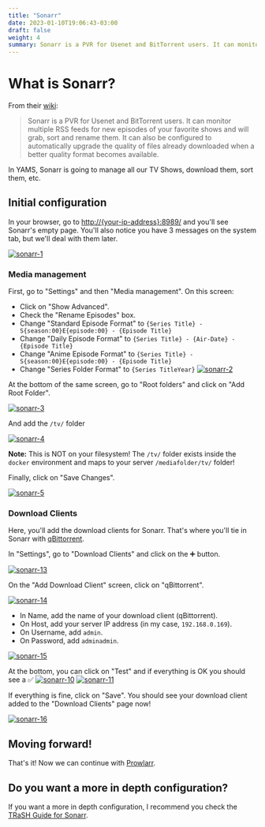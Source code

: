 ```yaml
---
title: "Sonarr"
date: 2023-01-10T19:06:43-03:00
draft: false
weight: 4
summary: Sonarr is a PVR for Usenet and BitTorrent users. It can monitor multiple RSS feeds for new episodes of your favorite shows and will grab, sort, and rename them. It can also be configured to automatically upgrade the quality of files already downloaded when a better quality format becomes available.
---
```


# What is Sonarr?

From their [wiki](https://wiki.servarr.com/sonarr):

> Sonarr is a PVR for Usenet and BitTorrent users. It can monitor multiple RSS feeds for new episodes of your favorite shows and will grab, sort and rename them. It can also be configured to automatically upgrade the quality of files already downloaded when a better quality format becomes available.

In YAMS, Sonarr is going to manage all our TV Shows, download them, sort them, etc.

## Initial configuration

In your browser, go to [http://{your-ip-address}:8989/]() and you'll see Sonarr's empty page. You'll also notice you have 3 messages on the system tab, but we'll deal with them later.

[![sonarr-1](/pics/sonarr-1.png)](/pics/sonarr-1.png)

### Media management

First, go to "Settings" and then "Media management". On this screen: 
- Click on "Show Advanced".
- Check the "Rename Episodes" box.
- Change "Standard Episode Format" to `{Series Title} - S{season:00}E{episode:00} - {Episode Title}`
- Change "Daily Episode Format" to `{Series Title} - {Air-Date} - {Episode Title}`
- Change "Anime Episode Format" to `{Series Title} - S{season:00}E{episode:00} - {Episode Title}`
- Change "Series Folder Format" to `{Series TitleYear}`
[![sonarr-2](/pics/sonarr-2.png)](/pics/sonarr-2.png)

At the bottom of the same screen, go to "Root folders" and click on "Add Root Folder".

[![sonarr-3](/pics/sonarr-3.png)](/pics/sonarr-3.png)

And add the `/tv/` folder

[![sonarr-4](/pics/sonarr-4.png)](/pics/sonarr-4.png)

**Note:** This is NOT on your filesystem! The `/tv/` folder exists inside the `docker` environment and maps to your server `/mediafolder/tv/` folder!

Finally, click on "Save Changes".

[![sonarr-5](/pics/sonarr-5.png)](/pics/sonarr-5.png)

### Download Clients

Here, you'll add the download clients for Sonarr. That's where you'll tie in Sonarr with [qBittorrent](/config/qbittorrent).

In "Settings", go to "Download Clients" and click on the ➕ button.

[![sonarr-13](/pics/sonarr-13.png)](/pics/sonarr-13.png)

On the "Add Download Client" screen, click on "qBittorrent".

[![sonarr-14](/pics/sonarr-14.png)](/pics/sonarr-14.png)

- In Name, add the name of your download client (qBittorrent).
- On Host, add your server IP address (in my case, `192.168.0.169`).
- On Username, add `admin`.
- On Password, add `adminadmin`.

[![sonarr-15](/pics/sonarr-15.png)](/pics/sonarr-15.png)

At the bottom, you can click on "Test" and if everything is OK you should see a ✅ 
[![sonarr-10](/pics/sonarr-10.png)](/pics/sonarr-10.png)
[![sonarr-11](/pics/sonarr-11.png)](/pics/sonarr-11.png)

If everything is fine, click on "Save". You should see your download client added to the "Download Clients" page now!

[![sonarr-16](/pics/sonarr-16.png)](/pics/sonarr-16.png)

## Moving forward!

That's it! Now we can continue with [Prowlarr](/config/prowlarr).

## Do you want a more in depth configuration?

If you want a more in depth configuration, I recommend you check the [TRaSH Guide for Sonarr](https://trash-guides.info/Sonarr/).
